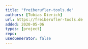 ```yaml
---
title: "freiberufler-tools.de"
authors: [Tobias Dierich]
url: https://freiberufler-tools.de
added: 2020-05-06
types: [project]
repo: 
usedGenerator: false
---
```

